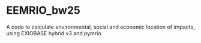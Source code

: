 # EEMRIO_bw25
A code to calculate environmental, social and economic location of impacts, using EXIOBASE hybrid v3 and pymrio
